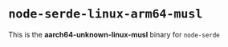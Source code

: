 # `node-serde-linux-arm64-musl`

This is the **aarch64-unknown-linux-musl** binary for `node-serde`

